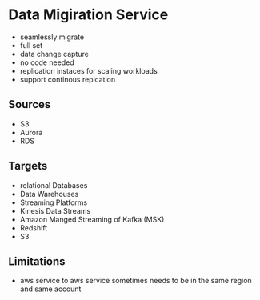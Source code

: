 # Data Migiration Service
- seamlessly migrate
- full set
- data change capture
- no code needed
- replication instaces for scaling workloads
- support continous repication
## Sources
- S3
- Aurora
- RDS
## Targets
- relational Databases
- Data Warehouses
- Streaming Platforms
- Kinesis Data Streams
- Amazon Manged Streaming of Kafka (MSK)
- Redshift
- S3
## Limitations
- aws service to aws service sometimes needs to be in the same region and same account